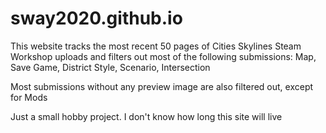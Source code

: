 # sway2020.github.io

This website tracks the most recent 50 pages of Cities Skylines Steam Workshop uploads and filters out most of the following submissions: Map, Save Game, District Style, Scenario, Intersection

Most submissions without any preview image are also filtered out, except for Mods

Just a small hobby project. I don't know how long this site will live
